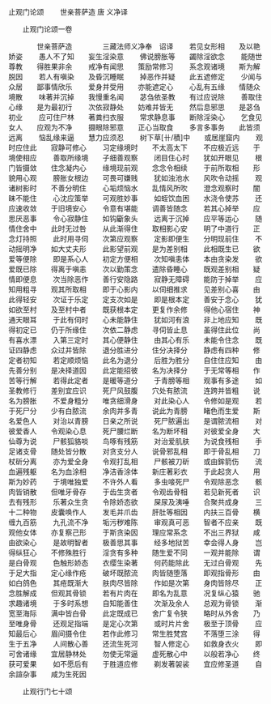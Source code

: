   止观门论颂
　　世亲菩萨造  唐 义净译




　　止观门论颂一卷

　　　　世亲菩萨造
　　　　三藏法师义净奉　诏译
　　若见女形相　　及以艳娇姿
　　愚人不了知　　妄生淫染意
　　佛说膀胀等　　蠲除淫欲念
　　能随世尊教　　得胜果非余
　　戒净有闻思　　策励常修习
　　系念观诸境　　斯为解脱因
　　若人有嗔染　　及昏沉睡眠
　　掉恶作并疑　　此五遮修定
　　少闻与众居　　鄙事情欣乐
　　爱身并受用　　亦能遮定心
　　心乱有五缘　　情随众境散
　　味著并沉掉　　我慢重名闻
　　苾刍依圣教　　有过应说除
　　善取住心缘　　是为最初行
　　次依寂静处　　妨难并皆无
　　然后息邪思　　是苾刍初业
　　应可住尸林　　著粪扫衣服
　　常求静息事　　断除淫染心
　　乞食见女人　　应观为不净
　　摄眼除邪意　　正心当取食
　　多言多事务　　此皆须远离
　　恼乱缘来逼　　慧力应须忍
　　树下草[卄/積]中　　或居崖窟内
　　观时应住此　　寂静可修心
　　习定缘境时　　不太高太下
　　不应极近远　　于境使相应
　　善取所缘境　　子细善观察
　　闭目住心时　　犹如开眼见
　　根门皆摄敛　　住念凝内心
　　缘境现前观　　念念令相续
　　于前所取相　　形貌用心观
　　膀胀女根边　　可畏可嫌贱
　　犹如浊池水　　风吹令动摇
　　观诸树影时　　不善分明住
　　心垢烦恼水　　乱情风所吹
　　澄念观察时　　闇昧不能住
　　心沈应策举　　可观胜妙事
　　如蛭饮血困　　水浇令使苏
　　还应速收敛　　于旧境安心
　　令意有堪能　　调善皆随念
　　若其心掉举　　应思厌恶事
　　令心寂静住　　如钩斸象头
　　远离于沉掉　　应平等运心
　　随情住舍中　　此时无过咎
　　从此渐得住　　取相影心安
　　明了中道行　　正念灯持照
　　此时用寻伺　　次第应观察
　　定影即便生　　分明现前住
　　不动摇明净　　如大丈夫形
　　此影望前观　　是为差别相
　　此相既生已　　欲爱等便除
　　即是系心人　　初定方便相
　　次知嗔恚体　　本由贪染发
　　欲爱既已除　　得离于嗔恚
　　次以勤策念　　遣除昏睡心
　　既观差别相　　疑情即便息
　　次当除恶作　　善行安隐路
　　寂静无障碍　　能防于掉举
　　应知用粗寻　　观其所取相
　　即于心影内　　以伺细推求
　　见差别心喜　　由此得轻安
　　次证于乐定　　定支次如是
　　即是根本定　　善安于念心
　　犹如欲至村　　及至村中者
　　既获根本定　　更复作余修
　　得他心宿住　　神通天眼耳
　　于此有伺时　　心未能静住
　　犹如河有浪　　非上地应知
　　既得初定已　　仍于所缘住
　　次依二静虑　　寻伺皆止息
　　虽得住此位　　尚有喜水漂
　　入第三定时　　其心便静住
　　由其心有乐　　未能令住念
　　既证四静虑　　众过并皆除
　　退分胜进分　　住分决择分
　　静虑有四种　　修定者初知
　　若定顺烦恼　　此名为退分
　　后胜为胜分　　自住住应知
　　由先善分别　　是决择道因
　　此定能招彼　　名为决择分
　　于无常等相　　作苦等行解
　　若得此定者　　是暖等道分
　　于青膀等相　　观事有多途
　　如圣教修行　　差别宜应识
　　死尸风鼓腹　　穴处有脓流
　　连跨并皆粗　　说名为膀胀
　　不爱身粗分　　唯贪细滑身
　　对此染心人　　令修如是观
　　若于死尸分　　少有白脓流
　　余肉并多青　　说此为青膀
　　睹色而生爱　　斯名爱色人
　　对治以青膀　　日亲之所说
　　死尸脓遍出　　是谓脓流相
　　对彼爱香人　　令观染心息
　　死尸腰烂断　　名为断坏相
　　对彼爱全身　　大仙尊为说
　　尸骸狐貉啖　　鸟啄有残筋
　　对治爱肌肤　　为说食残相
　　手足诸支骨　　随处皆分散
　　对贪支分人　　说骨邪乱相
　　即于骨乱相　　刀杖斫分离
　　亦为爱全身　　令观打乱相
　　尸骸被刀斫　　或由鉾箭伤
　　流血遍残躯　　名为血涂相
　　净洁香涂体　　新庄著彩衣
　　于此起贪人　　用斯为妙药
　　于境唯独爱　　不许外人看
　　多虫唼死尸　　令观除恶念
　　骸肉皆销散　　但唯牙骨存
　　于齿生贪者　　令观齿骨相
　　若见新死者　　识去有残形
　　乐著众生贪　　令除娇态欲
　　屎尿及洟唾　　合聚共成身
　　三十二种物　　皮囊唤作人
　　发毛并爪齿　　肝肚等相因
　　内扶三百骨　　横缠九百筋
　　九孔流不净　　垢污秽难陈
　　审观真可恶　　智者不应亲
　　既观他女体　　亦复察己形
　　于斯贪染因　　理应常系念
　　不出三界狱　　咸由欲染心
　　是故明智者　　极善思其事
　　经多地狱苦　　幸会得人身
　　岂得纵狂心　　不修殊胜行
　　淫贪有多种　　随生爱不同
　　一观并能除　　谓是白骨观
　　色触形娇态　　衣缨生染著
　　何药能除此　　无过白骨观
　　先于足大指　　定心缘作疮
　　破坏既脓流　　肉皆随堕落
　　即观指骨形　　由如白鸽色
　　其疮既渐大　　肤肉尽皆除
　　作如是次第　　身肉皆除尽
　　正念胜解成　　但观其骨锁
　　若有片肉在　　即名为乱意
　　况复纵心猿　　驰求趣诸境
　　于多时系想　　自知能善住
　　次渐及余人　　总观为骨锁
　　渐宽至海际　　满中皆白骨
　　此定既成已　　舍广复令狭
　　略时从外舍　　乃至唯身骨
　　还观足指端　　是定心次第
　　或时片片舍　　极至于顶骨
　　应知最后心　　眉间摄令住
　　若作此修习　　常生胜梵宫
　　不落堕三涂　　得生于五净
　　人间散心善　　还流生死河
　　智人修定心　　如救身衣火
　　即可舍诸缘　　宜居静林处
　　勿使无常逼　　虚死散心中
　　以般若净心　　终获可爱果
　　如不愿后有　　于胜道应修
　　剃发著袈裟　　宜应修圣道
　　自余諠杂事　　咸为生死因


　　止观行门七十颂



